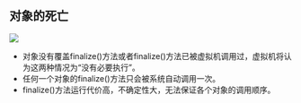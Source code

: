 ## 对象的死亡

<img src="assets/images/7.png"/>

+ 对象没有覆盖finalize()方法或者finalize()方法已被虚拟机调用过，虚拟机将认为这两种情况为“没有必要执行”。
+ 任何一个对象的finalize()方法只会被系统自动调用一次。
+ finalize()方法运行代价高，不确定性大，无法保证各个对象的调用顺序。